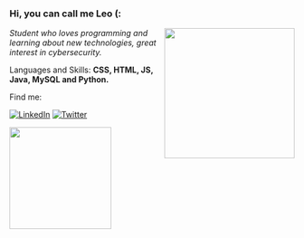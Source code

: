 ### Hi, you can call me Leo (:
<img align="right" src="https://i2.wp.com/allhtaccess.info/wp-content/uploads/2018/03/programming.gif?fit=1281%2C716&ssl=1" width="230" />
<p><em> Student who loves programming and learning about new technologies, great interest in cybersecurity.</a>
 </em></p>

<p align="left">
  Languages and Skills: <strong>CSS, HTML, JS, Java,
MySQL and Python.</strong>
</p>


<p align="left">
 Find me:
</p>


[![LinkedIn](https://img.shields.io/badge/LinkedIn-0077B5?style=for-the-badge&logo=linkedin&logoColor=white)](https://www.linkedin.com/in/leonardo-lautenschlaeger-03004816b/)
[![Twitter](https://img.shields.io/badge/twitter-1DA1F2?style=for-the-badge&logo=twitter&logoColor=white)](https://twitter.com/leozin0x0)


<div>
  <a href="https://github.com/leolautens"> <img height="180em" src="https://github-readme-stats.vercel.app/api?username=leolautens&show_icons=true&theme=tokyonight&include_all_commits=true&count_private=true"/>

 
